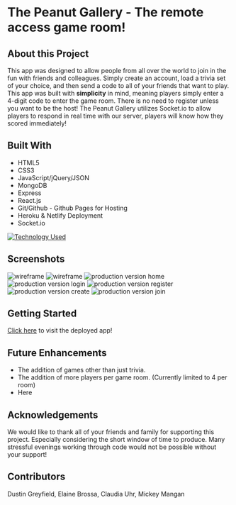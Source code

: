 # The Peanut Gallery - The remote access game room!

## About this Project

This app was designed to allow people from all over the world to join in the fun with friends and colleagues. Simply create an account, load a trivia set of your choice, and then send a code to all of your friends that want to play. This app was built with **simplicity** in mind, meaning players simply enter a 4-digit code to enter the game room. There is no need to register unless you want to be the host! The Peanut Gallery utilizes Socket.io to allow players to respond in real time with our server, players will know how they scored immediately!

## Built With

- HTML5
- CSS3
- JavaScript/jQuery/JSON
- MongoDB
- Express
- React.js
- Git/Github - Github Pages for Hosting
- Heroku & Netlify Deployment
- Socket.io

[![Technology Used](https://skillicons.dev/icons?i=html,css,javascript,mongodb,express,react,github,heroku,netlify&theme=light)](https://skillicons.dev)

## Screenshots

![wireframe](../peanut-gallery-frontend/src/assets/images/SSWF1.png)
![wireframe](../peanut-gallery-frontend/src/assets/images/SSWF2.png)
![production version home](../peanut-gallery-frontend/src/assets/images/SShowto.png.png)
![production version login](../peanut-gallery-frontend/src/assets/images/SSlogin.png)
![production version register](../peanut-gallery-frontend/src/assets/images/SSregister.png)
![production version create](../peanut-gallery-frontend/src/assets/images/SScreate.png)
![production version join](../peanut-gallery-frontend/src/assets/images/SSJoinGame.png)

## Getting Started

[Click here](https://thepeanutgallery.netlify.app/) to visit the deployed app!

## Future Enhancements

- The addition of games other than just trivia.
- The addition of more players per game room. (Currently limited to 4 per room)
- Here

## Acknowledgements

We would like to thank all of your friends and family for supporting this project. Especially considering the short window of time to produce. Many stressful evenings working through code would not be possible without your support!

## Contributors

Dustin Greyfield, Elaine Brossa, Claudia Uhr, Mickey Mangan
